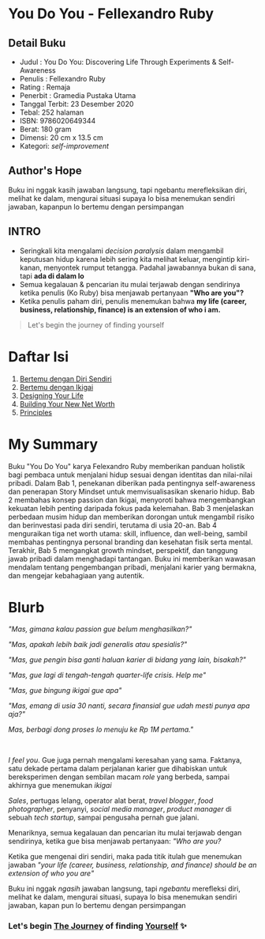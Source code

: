 # You Do You - Fellexandro Ruby

## Detail Buku
* Judul : You Do You: Discovering Life Through Experiments & Self-Awareness
* Penulis : Fellexandro Ruby
* Rating : Remaja
* Penerbit : Gramedia Pustaka Utama
* Tanggal Terbit: 23 Desember 2020
* Tebal: 252 halaman
* ISBN: 9786020649344
* Berat: 180 gram
* Dimensi: 20 cm x 13.5 cm
* Kategori: *self-improvement*


## Author's Hope
Buku ini nggak kasih jawaban langsung, tapi ngebantu merefleksikan diri, melihat ke dalam, mengurai situasi supaya lo bisa menemukan sendiri jawaban, kapanpun lo bertemu dengan persimpangan

## INTRO
* Seringkali kita mengalami _decision paralysis_ dalam mengambil keputusan hidup karena lebih sering kita melihat keluar, mengintip kiri-kanan, menyontek rumput tetangga. Padahal jawabannya bukan di sana, tapi **ada di dalam lo**
* Semua kegalauan & pencarian itu mulai terjawab dengan sendirinya ketika penulis (Ko Ruby) bisa menjawab pertanyaan **"Who are you"?**
* Ketika penulis paham diri, penulis menemukan bahwa **my life (career, business, relationship, finance) is an extension of who i am.**

> Let's begin the journey of finding yourself

# Daftar Isi
1. [Bertemu dengan Diri Sendiri](https://github.com/pockypoem/BookRecaps/blob/main/YouDoYou/Chapter01.MD)
2. [Bertemu dengan Ikigai](https://github.com/pockypoem/BookRecaps/blob/main/YouDoYou/Chapter02.MD)
3. [Designing Your Life](https://github.com/pockypoem/BookRecaps/blob/main/YouDoYou/Chapter03.MD)
4. [Building Your New Net Worth](https://github.com/pockypoem/BookRecaps/blob/main/YouDoYou/Chapter04.MD)
5. [Principles](https://github.com/pockypoem/BookRecaps/blob/main/YouDoYou/Chapter05.MD)


# My Summary 
Buku "You Do You" karya Felexandro Ruby memberikan panduan holistik bagi pembaca untuk menjalani hidup sesuai dengan identitas dan nilai-nilai pribadi. Dalam Bab 1, penekanan diberikan pada pentingnya self-awareness dan penerapan Story Mindset untuk memvisualisasikan skenario hidup. Bab 2 membahas konsep passion dan Ikigai, menyoroti bahwa mengembangkan kekuatan lebih penting daripada fokus pada kelemahan. Bab 3 menjelaskan perbedaan musim hidup dan memberikan dorongan untuk mengambil risiko dan berinvestasi pada diri sendiri, terutama di usia 20-an. Bab 4 menguraikan tiga net worth utama: skill, influence, dan well-being, sambil membahas pentingnya personal branding dan kesehatan fisik serta mental. Terakhir, Bab 5 mengangkat growth mindset, perspektif, dan tanggung jawab pribadi dalam menghadapi tantangan. Buku ini memberikan wawasan mendalam tentang pengembangan pribadi, menjalani karier yang bermakna, dan mengejar kebahagiaan yang autentik.


# Blurb

*"Mas, gimana kalau passion gue belum menghasilkan?"*

*"Mas, apakah lebih baik jadi generalis atau spesialis?"*

*"Mas, gue pengin bisa ganti haluan karier di bidang yang lain, bisakah?"*

*"Mas, gue lagi di tengah-tengah quarter-life crisis. Help me"*

*"Mas, gue bingung ikigai gue apa"*

*"Mas, emang di usia 30 nanti, secara finansial gue udah mesti punya apa aja?"*

*Mas, berbagi dong proses lo menuju ke Rp 1M pertama."*

<br>

*I feel you*. Gue juga pernah mengalami keresahan yang sama. Faktanya, satu dekade pertama dalam perjalanan karier gue dihabiskan untuk bereksperimen dengan sembilan macam *role* yang berbeda, sampai akhirnya gue menemukan *ikigai*

*Sales*, pertugas lelang, operator alat berat, *travel blogger*, *food photographer*, penyanyi, *social media manager*, *product manager* di sebuah *tech startup*, sampai pengusaha pernah gue jalani.

Menariknya, semua kegalauan dan pencarian itu mulai terjawab dengan sendirinya, ketika gue bisa menjawab pertanyaan: *"Who are you?*

Ketika gue mengenai diri sendiri, maka pada titik itulah gue menemukan jawaban *"your life (career, business, relationship, and finance) should be an extension of who you are"*

Buku ini nggak *ngasih* jawaban langsung, tapi *ngebantu* merefleksi diri, melihat ke dalam, mengurai situasi, supaya lo bisa menemukan sendiri jawaban, kapan pun lo bertemu dengan persimpangan

<h3>Let's begin <u>The Journey</u> of finding <u>Yourself</u> ✨</h3>